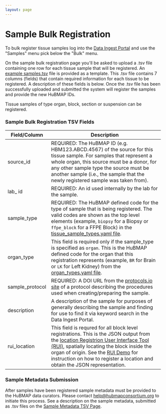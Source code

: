 ```yaml
---
layout: page
---
```

# Sample Bulk Registration

To bulk register tissue samples log into the [Data Ingest Portal](https://ingest.hubmapconsortium.org) and use the "Samples" menu pick below the "Bulk" menu.

On the sample bulk registration page you'll be asked to upload a .tsv file containing one row for each tissue sample that will be registered.  An [example samples.tsv](https://raw.githubusercontent.com/hubmapconsortium/ingest-ui/master/src/src/assets/Documents/example-sample-registrations.tsv) file is provided as a template. This .tsv file contains 7 columns (fields) that contain required information for each tissue to be registered.  A description of these fields is below.  Once the .tsv file has been successfully uploaded and submitted the system will register the samples and provide the new HuBMAP IDs.

Tissue samples of type organ, block, section or suspension can be registered.

### Sample Bulk Registration TSV Fields

| Field/Column | Description |
| --- | --- |
| source_id | REQUIRED: The HuBMAP ID (e.g. HBM123.ABCD.4567) of the source for this tissue sample.  For samples that represent a whole organ, this source must be a donor, for any other sample type the source must be another sample (i.e., the sample that the newly registered sample was taken from). |
| lab_ id | REQUIRED: An id used internally by the lab for the sample. |
| sample_type | REQUIRED: The HuBMAP defined code for the type of sample that is being registered.  The valid codes are shown as the top level elements (example, `biopsy` for a Biopsy or `ffpe_block` for a FFPE Block) in the [tissue_sample_types.yaml file](https://github.com/hubmapconsortium/search-api/blob/main/src/search-schema/data/definitions/enums/tissue_sample_types.yaml). |
| organ_type | This field is required only if the sample_type is specified as `organ`.  This is the HuBMAP defined code for the organ that this registration represents (example, `BR` for Brain or `LK` for Left Kidney) from the [organ_types.yaml file](https://github.com/hubmapconsortium/search-api/blob/main/src/search-schema/data/definitions/enums/organ_types.yaml). |
| sample_protocol | REQUIRED: A DOI URL from the [protocols.io site](https://protocols.io) of a protocol describing the procedures used when creating/preparing the sample. |
| description | A description of the sample for purposes of generally describing the sample and finding for use to find it via keyword search in the Data Ingest Portal. |
| rui_location | This field is requred for all block level registrations.  This is the JSON output from the [location Registrion User Interface Tool (RUI)](https://hubmapconsortium.github.io/ccf-ui/rui/), spatially locating the block inside the organ of origin.  See the [RUI Demo](https://www.youtube.com/watch?v=142hGer4xvU) for instruction on how to register a location and obtain the JSON representation. |


### Sample Metadata Submission
After samples have been registered sample metadata must be provided to the HuBMAP data curators.  Please contact help@hubmapconsortium.org to initiate this process.  See a description on the sample metadata, submitted as .tsv files on the  [Sample Metadata TSV Page](https://hubmapconsortium.github.io/ingest-validation-tools/sample/).
